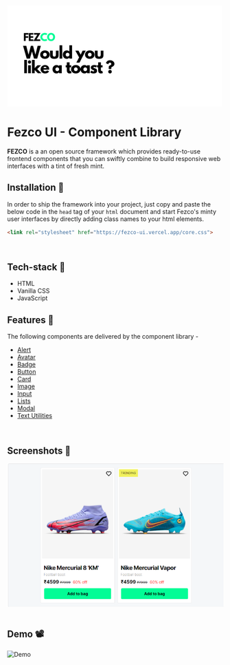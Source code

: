 <img src="assets/cold, smooth & tasty..png">

# Fezco UI - Component Library
**FEZCO** is a an open source framework which provides ready-to-use frontend components that you can swiftly
combine to build responsive web interfaces with a tint of fresh mint.
<br />


## Installation 🧩
In order to ship the framework into your project, just copy and paste the below code in the `head` tag of your `html` document
and start Fezco's minty user interfaces by directly adding class names to your html elements.

```html
<link rel="stylesheet" href="https://fezco-ui.vercel.app/core.css">
```
<br />

## Tech-stack 🍴
- HTML
- Vanilla CSS
- JavaScript

## Features 📌
The following components are delivered by the component library -
- [Alert](https://fezco-ui-6w6m6vfax-thenorthkun.vercel.app/components/alert/alert.html)
- [Avatar](https://fezco-ui.vercel.app/components/avatar/avatar.html)
- [Badge](https://fezco-ui.vercel.app/components/badge/badge.html)
- [Button](https://fezco-ui.vercel.app/components/button/button.html)
- [Card](https://fezco-ui.vercel.app/components/card/card.html)
- [Image](https://fezco-ui.vercel.app/components/image/image.html)
- [Input](https://fezco-ui.vercel.app/components/input/input.html)
- [Lists](https://fezco-ui.vercel.app/components/list/list.html)
- [Modal](https://fezco-ui.vercel.app/components/modal/modal.html)
- [Text Utilities](https://fezco-ui.vercel.app/get-started/typography/typography.html)
<br />

## Screenshots 📸
![Cards](./assets/cardSS.png)
<br />
<br />

## Demo 📽️
![Demo](./assets/demo.gif)

